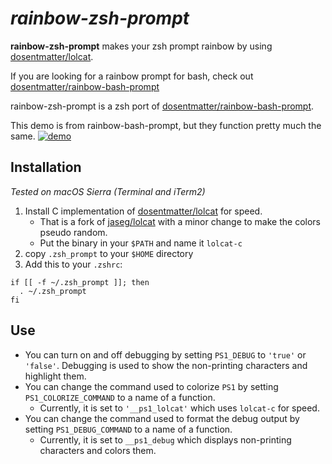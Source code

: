 # *rainbow-zsh-prompt*

**rainbow-zsh-prompt** makes your zsh prompt rainbow by using [dosentmatter/lolcat](https://github.com/dosentmatter/lolcat).

If you are looking for a rainbow prompt for bash, check out [dosentmatter/rainbow-bash-prompt](https://github.com/dosentmatter/rainbow-bash-prompt)

rainbow-zsh-prompt is a zsh port of [dosentmatter/rainbow-bash-prompt](https://github.com/dosentmatter/rainbow-bash-prompt).

This demo is from rainbow-bash-prompt, but they function pretty much the same.
[![demo](https://asciinema.org/a/b5hasvkj9mgoho5ntodffabn0.png)](https://asciinema.org/a/b5hasvkj9mgoho5ntodffabn0?autoplay=1)

## Installation

*Tested on macOS Sierra (Terminal and iTerm2)*

1. Install C implementation of [dosentmatter/lolcat](https://github.com/dosentmatter/lolcat) for speed.
   - That is a fork of [jaseg/lolcat](https://github.com/jaseg/lolcat) with a minor change to make the colors pseudo random.
   - Put the binary in your `$PATH` and name it `lolcat-c`
2. copy `.zsh_prompt` to your `$HOME` directory
3. Add this to your `.zshrc`:
~~~~
if [[ -f ~/.zsh_prompt ]]; then
  . ~/.zsh_prompt
fi
~~~~

## Use

- You can turn on and off debugging by setting `PS1_DEBUG` to `'true'` or `'false'`. Debugging is used to show the non-printing characters and highlight them.
- You can change the command used to colorize `PS1` by setting `PS1_COLORIZE_COMMAND` to a name of a function.
  - Currently, it is set to `'__ps1_lolcat'` which uses `lolcat-c` for speed.
- You can change the command used to format the debug output by setting `PS1_DEBUG_COMMAND` to a name of a function.
  - Currently, it is set to `__ps1_debug` which displays non-printing characters and colors them.
